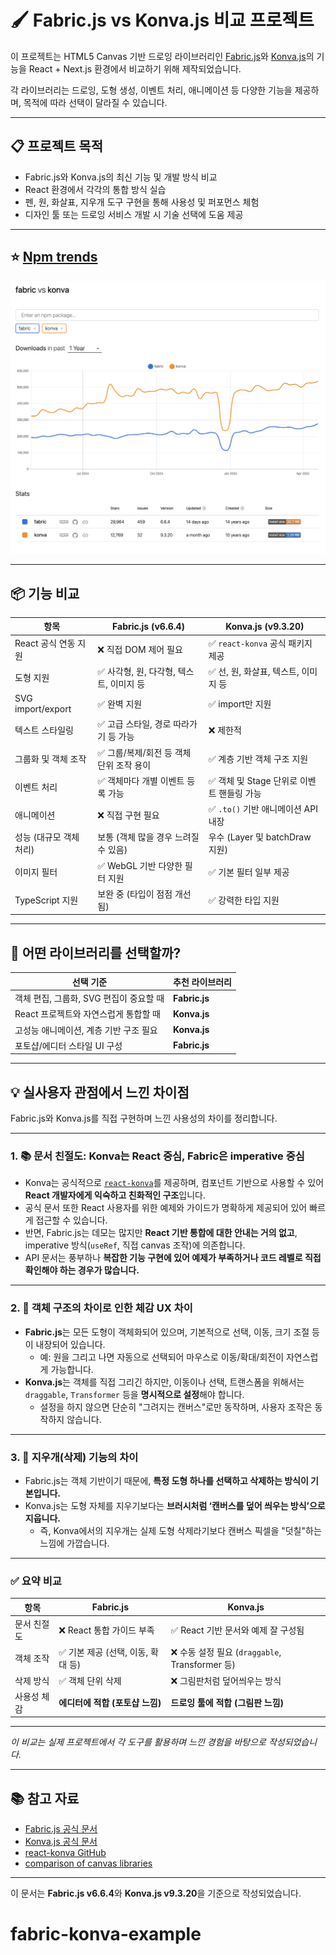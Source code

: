 # 🖌️ Fabric.js vs Konva.js 비교 프로젝트

이 프로젝트는 HTML5 Canvas 기반 드로잉 라이브러리인 [Fabric.js](https://fabricjs.com/)와 [Konva.js](https://konvajs.org/)의 기능을 React + Next.js 환경에서 비교하기 위해 제작되었습니다.

각 라이브러리는 드로잉, 도형 생성, 이벤트 처리, 애니메이션 등 다양한 기능을 제공하며, 목적에 따라 선택이 달라질 수 있습니다.

---

## 📋 프로젝트 목적

- Fabric.js와 Konva.js의 최신 기능 및 개발 방식 비교
- React 환경에서 각각의 통합 방식 실습
- 펜, 원, 화살표, 지우개 도구 구현을 통해 사용성 및 퍼포먼스 체험
- 디자인 툴 또는 드로잉 서비스 개발 시 기술 선택에 도움 제공

---

## ⭐️ [Npm trends](https://npmtrends.com/fabric-vs-konva)

![npm trends](./public/image.png)

---

## 📦 기능 비교

| 항목                    | Fabric.js (v6.6.4)                       | Konva.js (v9.3.20)                         |
| ----------------------- | ---------------------------------------- | ------------------------------------------ |
| React 공식 연동 지원    | ❌ 직접 DOM 제어 필요                    | ✅ `react-konva` 공식 패키지 제공          |
| 도형 지원               | ✅ 사각형, 원, 다각형, 텍스트, 이미지 등 | ✅ 선, 원, 화살표, 텍스트, 이미지 등       |
| SVG import/export       | ✅ 완벽 지원                             | ✅ import만 지원                           |
| 텍스트 스타일링         | ✅ 고급 스타일, 경로 따라가기 등 가능    | ❌ 제한적                                  |
| 그룹화 및 객체 조작     | ✅ 그룹/복제/회전 등 객체 단위 조작 용이 | ✅ 계층 기반 객체 구조 지원                |
| 이벤트 처리             | ✅ 객체마다 개별 이벤트 등록 가능        | ✅ 객체 및 Stage 단위로 이벤트 핸들링 가능 |
| 애니메이션              | ❌ 직접 구현 필요                        | ✅ `.to()` 기반 애니메이션 API 내장        |
| 성능 (대규모 객체 처리) | 보통 (객체 많을 경우 느려질 수 있음)     | 우수 (Layer 및 batchDraw 지원)             |
| 이미지 필터             | ✅ WebGL 기반 다양한 필터 지원           | ✅ 기본 필터 일부 제공                     |
| TypeScript 지원         | 보완 중 (타입이 점점 개선됨)             | ✅ 강력한 타입 지원                        |

---

## 🧠 어떤 라이브러리를 선택할까?

| 선택 기준                               | 추천 라이브러리 |
| --------------------------------------- | --------------- |
| 객체 편집, 그룹화, SVG 편집이 중요할 때 | **Fabric.js**   |
| React 프로젝트와 자연스럽게 통합할 때   | **Konva.js**    |
| 고성능 애니메이션, 계층 기반 구조 필요  | **Konva.js**    |
| 포토샵/에디터 스타일 UI 구성            | **Fabric.js**   |

---

## 💡 실사용자 관점에서 느낀 차이점

Fabric.js와 Konva.js를 직접 구현하며 느낀 사용성의 차이를 정리합니다.

---

### 1. 📚 문서 친절도: Konva는 React 중심, Fabric은 imperative 중심

- Konva는 공식적으로 [`react-konva`](https://github.com/konvajs/react-konva)를 제공하며, 컴포넌트 기반으로 사용할 수 있어 **React 개발자에게 익숙하고 친화적인 구조**입니다.
- 공식 문서 또한 React 사용자를 위한 예제와 가이드가 명확하게 제공되어 있어 빠르게 접근할 수 있습니다.
- 반면, Fabric.js는 데모는 많지만 **React 기반 통합에 대한 안내는 거의 없고**, imperative 방식(`useRef`, 직접 canvas 조작)에 의존합니다.
- API 문서는 풍부하나 **복잡한 기능 구현에 있어 예제가 부족하거나 코드 레벨로 직접 확인해야 하는 경우가 많습니다.**

---

### 2. 🧱 객체 구조의 차이로 인한 체감 UX 차이

- **Fabric.js**는 모든 도형이 객체화되어 있으며, 기본적으로 선택, 이동, 크기 조절 등이 내장되어 있습니다.
  - 예: 원을 그리고 나면 자동으로 선택되어 마우스로 이동/확대/회전이 자연스럽게 가능합니다.
- **Konva.js**는 객체를 직접 그리긴 하지만, 이동이나 선택, 트랜스폼을 위해서는 `draggable`, `Transformer` 등을 **명시적으로 설정**해야 합니다.
  - 설정을 하지 않으면 단순히 "그려지는 캔버스"로만 동작하며, 사용자 조작은 동작하지 않습니다.

---

### 3. 🧽 지우개(삭제) 기능의 차이

- Fabric.js는 객체 기반이기 때문에, **특정 도형 하나를 선택하고 삭제하는 방식이 기본입니다.**
- Konva.js는 도형 자체를 지우기보다는 **브러시처럼 ‘캔버스를 덮어 씌우는 방식’으로 지웁니다.**
  - 즉, Konva에서의 지우개는 실제 도형 삭제라기보다 캔버스 픽셀을 "덧칠"하는 느낌에 가깝습니다.

---

### ✅ 요약 비교

| 항목        | Fabric.js                          | Konva.js                                        |
| ----------- | ---------------------------------- | ----------------------------------------------- |
| 문서 친절도 | ❌ React 통합 가이드 부족          | ✅ React 기반 문서와 예제 잘 구성됨             |
| 객체 조작   | ✅ 기본 제공 (선택, 이동, 확대 등) | ❌ 수동 설정 필요 (`draggable`, Transformer 등) |
| 삭제 방식   | ✅ 객체 단위 삭제                  | ❌ 그림판처럼 덮어씌우는 방식                   |
| 사용성 체감 | **에디터에 적합 (포토샵 느낌)**    | **드로잉 툴에 적합 (그림판 느낌)**              |

---

_이 비교는 실제 프로젝트에서 각 도구를 활용하며 느낀 경험을 바탕으로 작성되었습니다._

---

## 📚 참고 자료

- [Fabric.js 공식 문서](https://fabricjs.com/)
- [Konva.js 공식 문서](https://konvajs.org/)
- [react-konva GitHub](https://github.com/konvajs/react-konva)
- [comparison of canvas libraries](https://dev.to/lico/react-comparison-of-js-canvas-libraries-konvajs-vs-fabricjs-1dan)

---

이 문서는 **Fabric.js v6.6.4**와 **Konva.js v9.3.20**을 기준으로 작성되었습니다.

# fabric-konva-example
